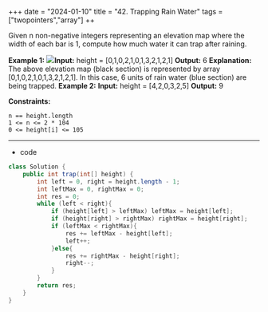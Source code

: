 +++ 
date = "2024-01-10"
title = "42. Trapping Rain Water"
tags = ["twopointers","array"]
++

Given n non-negative integers representing an elevation map where the width of each bar is 1, compute how much water it can trap after raining.
 
**Example 1:**
![](https://assets.leetcode.com/uploads/2018/10/22/rainwatertrap.png)**Input:** height = [0,1,0,2,1,0,1,3,2,1,2,1] **Output:** 6 **Explanation:** The above elevation map (black section) is represented by array [0,1,0,2,1,0,1,3,2,1,2,1]. In this case, 6 units of rain water (blue section) are being trapped. 
**Example 2:**
**Input:** height = [4,2,0,3,2,5] **Output:** 9 
 
**Constraints:**
 	
	n == height.length 	
	1 <= n <= 2 * 104 	
	0 <= height[i] <= 105

---
- code
```java
class Solution {
    public int trap(int[] height) {
        int left = 0, right = height.length - 1;
        int leftMax = 0, rightMax = 0;
        int res = 0;
        while (left < right){
            if (height[left] > leftMax) leftMax = height[left];
            if (height[right] > rightMax) rightMax = height[right];
            if (leftMax < rightMax){
                res += leftMax - height[left];
                left++;
            }else{
                res += rightMax - height[right];
                right--; 
            }
        }
        return res;
    }
}
```

